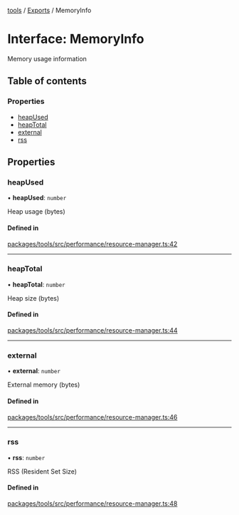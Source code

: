 <!-- 
 ⚠️  AUTO-GENERATED FILE - DO NOT EDIT MANUALLY
 This file is automatically generated by scripts/docs-generator.js
 To make changes, edit the source TypeScript files or update the generator script
-->

[tools](../../) / [Exports](../modules) / MemoryInfo

# Interface: MemoryInfo

Memory usage information

## Table of contents

### Properties

- [heapUsed](MemoryInfo#heapused)
- [heapTotal](MemoryInfo#heaptotal)
- [external](MemoryInfo#external)
- [rss](MemoryInfo#rss)

## Properties

### heapUsed

• **heapUsed**: `number`

Heap usage (bytes)

#### Defined in

[packages/tools/src/performance/resource-manager.ts:42](https://github.com/woojubb/robota/blob/71f062d020afc1eae0c94155ab9c882c78b871e7/packages/tools/src/performance/resource-manager.ts#L42)

___

### heapTotal

• **heapTotal**: `number`

Heap size (bytes)

#### Defined in

[packages/tools/src/performance/resource-manager.ts:44](https://github.com/woojubb/robota/blob/71f062d020afc1eae0c94155ab9c882c78b871e7/packages/tools/src/performance/resource-manager.ts#L44)

___

### external

• **external**: `number`

External memory (bytes)

#### Defined in

[packages/tools/src/performance/resource-manager.ts:46](https://github.com/woojubb/robota/blob/71f062d020afc1eae0c94155ab9c882c78b871e7/packages/tools/src/performance/resource-manager.ts#L46)

___

### rss

• **rss**: `number`

RSS (Resident Set Size)

#### Defined in

[packages/tools/src/performance/resource-manager.ts:48](https://github.com/woojubb/robota/blob/71f062d020afc1eae0c94155ab9c882c78b871e7/packages/tools/src/performance/resource-manager.ts#L48)
